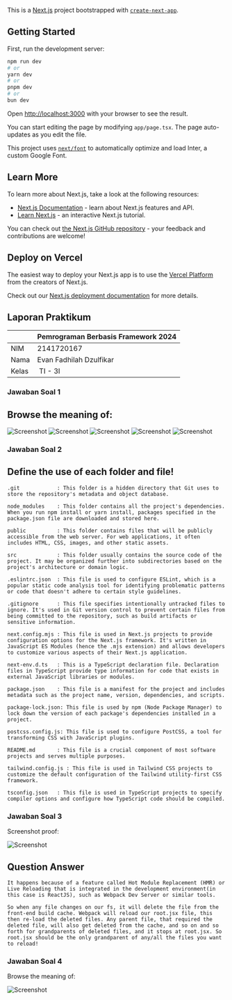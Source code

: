 This is a [Next.js](https://nextjs.org/) project bootstrapped with [`create-next-app`](https://github.com/vercel/next.js/tree/canary/packages/create-next-app).

## Getting Started

First, run the development server:

```bash
npm run dev
# or
yarn dev
# or
pnpm dev
# or
bun dev
```

Open [http://localhost:3000](http://localhost:3000) with your browser to see the result.

You can start editing the page by modifying `app/page.tsx`. The page auto-updates as you edit the file.

This project uses [`next/font`](https://nextjs.org/docs/basic-features/font-optimization) to automatically optimize and load Inter, a custom Google Font.

## Learn More

To learn more about Next.js, take a look at the following resources:

- [Next.js Documentation](https://nextjs.org/docs) - learn about Next.js features and API.
- [Learn Next.js](https://nextjs.org/learn) - an interactive Next.js tutorial.

You can check out [the Next.js GitHub repository](https://github.com/vercel/next.js/) - your feedback and contributions are welcome!

## Deploy on Vercel

The easiest way to deploy your Next.js app is to use the [Vercel Platform](https://vercel.com/new?utm_medium=default-template&filter=next.js&utm_source=create-next-app&utm_campaign=create-next-app-readme) from the creators of Next.js.

Check out our [Next.js deployment documentation](https://nextjs.org/docs/deployment) for more details.

## Laporan Praktikum

|  | Pemrograman Berbasis Framework 2024 |
|--|--|
| NIM |  2141720167|
| Nama |  Evan Fadhilah Dzulfikar |
| Kelas | TI - 3I |


### Jawaban Soal 1

## Browse the meaning of:

![Screenshot](assets-report/01.1.png)
![Screenshot](assets-report/01.2.png)
![Screenshot](assets-report/01.3.png)
![Screenshot](assets-report/01.4.png)
![Screenshot](assets-report/01.5.png)


### Jawaban Soal 2

## Define the use of each folder and file!
    
    .git            : This folder is a hidden directory that Git uses to store the repository's metadata and object database.

    node_modules    : This folder contains all the project's dependencies. When you run npm install or yarn install, packages specified in the package.json file are downloaded and stored here.

    public          : This folder contains files that will be publicly accessible from the web server. For web applications, it often includes HTML, CSS, images, and other static assets.

    src             : This folder usually contains the source code of the project. It may be organized further into subdirectories based on the project's architecture or domain logic.

    .eslintrc.json  : This file is used to configure ESLint, which is a popular static code analysis tool for identifying problematic patterns or code that doesn't adhere to certain style guidelines. 

    .gitignore      : This file specifies intentionally untracked files to ignore. It's used in Git version control to prevent certain files from being committed to the repository, such as build artifacts or sensitive information.

    next.config.mjs : This file is used in Next.js projects to provide configuration options for the Next.js framework. It's written in JavaScript ES Modules (hence the .mjs extension) and allows developers to customize various aspects of their Next.js application.

    next-env.d.ts   : This is a TypeScript declaration file. Declaration files in TypeScript provide type information for code that exists in external JavaScript libraries or modules. 

    package.json    : This file is a manifest for the project and includes metadata such as the project name, version, dependencies, and scripts.

    package-lock.json: This file is used by npm (Node Package Manager) to lock down the version of each package's dependencies installed in a project.

    postcss.config.js: This file is used to configure PostCSS, a tool for transforming CSS with JavaScript plugins.

    README.md       : This file is a crucial component of most software projects and serves multiple purposes.

    tailwind.config.js : This file is used in Tailwind CSS projects to customize the default configuration of the Tailwind utility-first CSS framework.

    tsconfig.json   : This file is used in TypeScript projects to specify compiler options and configure how TypeScript code should be compiled.


### Jawaban Soal 3

Screenshot proof:

![Screenshot](assets-report/03.png)

## Question Answer

    It happens because of a feature called Hot Module Replacement (HMR) or Live Reloading that is integrated in the development environment(in this case is ReactJS), such as Webpack Dev Server or similar tools. 

    So when any file changes on our fs, it will delete the file from the front-end build cache. Webpack will reload our root.jsx file, this then re-load the deleted files. Any parent file, that required the deleted file, will also get deleted from the cache, and so on and so forth for grandparents of deleted files, and it stops at root.jsx. So root.jsx should be the only grandparent of any/all the files you want to reload!


### Jawaban Soal 4

Browse the meaning of:

![Screenshot](assets-report/01.1.png)

